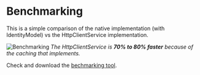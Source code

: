 # Benchmarking

This is a simple comparison of the native implementation (with IdentityModel) vs the HttpClientService implementation.

![Benchmarking](https://raw.githubusercontent.com/georgekosmidis/IdentityServer4.Contrib.HttpClientService/master/benchmark/benchmark_v2.3.0.png)
*The HttpClientService is **70% to 80% faster** because of the caching that implements.*

Check and download the [bechmarking tool]().
